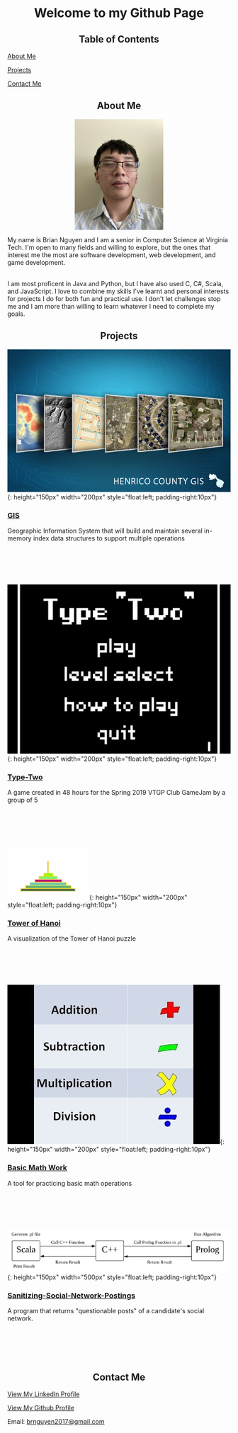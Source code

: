 <h1 align="center">Welcome to my Github Page</h1>

<h2 align="center">Table of Contents</h2>

<a href="#about">About Me</a>
  
<a href="#projects">Projects</a>
  
<a href="#contact">Contact Me</a>

<h2 align="center" id="about">About Me</h2>
<p align="center">
<img src="/images/me.jpg" align="center" width="200" height="250">
</p>
My name is Brian Nguyen and I am a senior in Computer Science at Virginia Tech. I'm open to many fields and willing to explore, but the ones that interest me the most are software development, web development, and game development. 
<br><br>

I am most proficent in Java and Python, but I have also used C, C#, Scala, and JavaScript. I love to combine my skills I've learnt and personal interests for projects I do for both fun and practical use. I don't let challenges stop me and I am more than willing to learn whatever I need to complete my goals.

<h2 align="center" id="projects">Projects</h2>

![GIS](/pages/GIS/images/Henrico_County_GIS.jpg){: height="150px" width="200px" style="float:left; padding-right:10px"} 
### [GIS](/pages/GIS/GIS.md) 

Geographic Information System that will build and maintain several in-memory index data structures to support multiple operations

<br><br>
<br><br>

![Type-Two](/pages/Type-Two/images/Title_Screen.PNG){: height="150px" width="200px" style="float:left; padding-right:10px"} 
### [Type-Two](/pages/Type-Two/Type-Two.md) 

A game created in 48 hours for the Spring 2019 VTGP Club GameJam by a group of 5

<br><br>
<br><br>


![Tower-Of-Hanoi](/pages/Tower-of-Hanoi/images/Tower_of_Hanoi_img.PNG){: height="150px" width="200px" style="float:left; padding-right:10px"} 
### [Tower of Hanoi](/pages/Tower-of-Hanoi/Tower-of-Hanoi.md) 

A visualization of the Tower of Hanoi puzzle

<br><br>
<br><br>

![Basic-Math-Work](/pages/Basic-Math-Work/images/4-basic-operations.jpg){: height="150px" width="200px" style="float:left; padding-right:10px"} 
### [Basic Math Work](/pages/Basic-Math-Work/Basic-Math-Work.md) 

A tool for practicing basic math operations

<br><br>
<br><br>

![SSNP](/pages/Sanitizing-Social-Network-Postings/images/high-level-language-overview.PNG){: height="150px" width="500px" style="float:left; padding-right:10px"} 
### [Sanitizing-Social-Network-Postings](/pages/Sanitizing-Social-Network-Postings/SSNP.md) 

A program that returns "questionable posts" of a candidate's social network.

<br><br>
<br><br>




<h2 align="center" id="contact">Contact Me</h2>
  
<a href="https://www.linkedin.com/in/brian-nguyen-2000/">View My LinkedIn Profile</a>

<a href="https://www.github.com/Lin1ey">View My Github Profile</a>

Email: brnguyen2017@gmail.com

